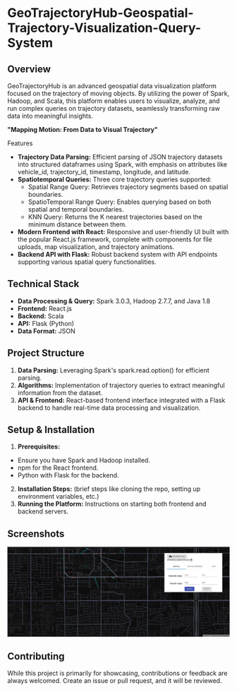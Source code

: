 # GeoTrajectoryHub-Geospatial-Trajectory-Visualization-Query-System

## Overview

GeoTrajectoryHub is an advanced geospatial data visualization platform focused on the trajectory of moving objects. By utilizing the power of Spark, Hadoop, and Scala, this platform enables users to visualize, analyze, and run complex queries on trajectory datasets, seamlessly transforming raw data into meaningful insights.

**"Mapping Motion: From Data to Visual Trajectory"**

Features

* **Trajectory Data Parsing:** Efficient parsing of JSON trajectory datasets into structured dataframes using Spark, with emphasis on attributes like vehicle_id, trajectory_id, timestamp, longitude, and latitude.
* **Spatiotemporal Queries:** Three core trajectory queries supported:
    * Spatial Range Query: Retrieves trajectory segments based on spatial boundaries.
    * SpatioTemporal Range Query: Enables querying based on both spatial and temporal boundaries.
    * KNN Query: Returns the K nearest trajectories based on the minimum distance between them.
* **Modern Frontend with React:** Responsive and user-friendly UI built with the popular React.js framework, complete with components for file uploads, map visualization, and trajectory animations.
* **Backend API with Flask:** Robust backend system with API endpoints supporting various spatial query functionalities.


## Technical Stack

* **Data Processing & Query:** Spark 3.0.3, Hadoop 2.7.7, and Java 1.8
* **Frontend:** React.js
* **Backend:** Scala
* **API:** Flask (Python)
* **Data Format:** JSON

## Project Structure

1. **Data Parsing:** Leveraging Spark's spark.read.option() for efficient parsing.
2. **Algorithms:** Implementation of trajectory queries to extract meaningful information from the dataset.
3. **API & Frontend:** React-based frontend interface integrated with a Flask backend to handle real-time data processing and visualization.

## Setup & Installation

1. **Prerequisites:**
* Ensure you have Spark and Hadoop installed.
* npm for the React frontend.
* Python with Flask for the backend.
2. **Installation Steps:** (brief steps like cloning the repo, setting up environment variables, etc.)
3. **Running the Platform:** Instructions on starting both frontend and backend servers.

## Screenshots

![Description Image](/Image.jpg)

## Contributing

While this project is primarily for showcasing, contributions or feedback are always welcomed. Create an issue or pull request, and it will be reviewed.
